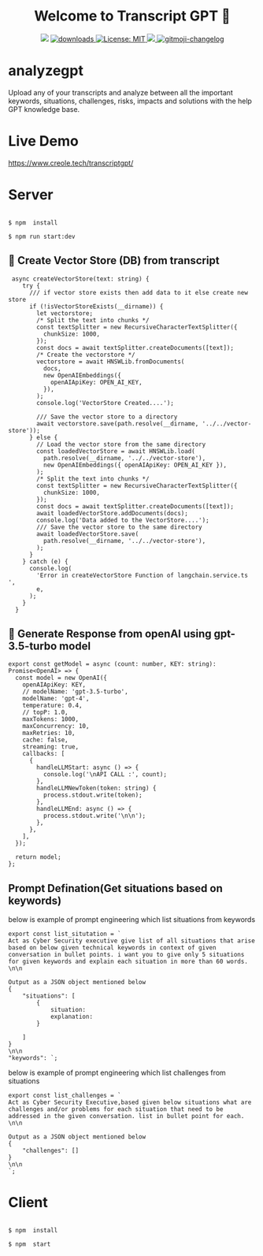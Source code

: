 <h1 align="center">Welcome to Transcript GPT 👋</h1>
<p align="center">
  <img src="https://img.shields.io/npm/v/readme-md-generator.svg?orange=blue" />
  <a href="https://www.npmjs.com/package/readme-md-generator">
    <img alt="downloads" src="https://img.shields.io/npm/dm/readme-md-generator.svg?color=blue" target="_blank" />
  </a>
  <a href="https://github.com/kefranabg/readme-md-generator/blob/master/LICENSE">
    <img alt="License: MIT" src="https://img.shields.io/badge/license-MIT-yellow.svg" target="_blank" />
  </a>
  <a href="https://codecov.io/gh/kefranabg/readme-md-generator">
    <img src="https://codecov.io/gh/kefranabg/readme-md-generator/branch/master/graph/badge.svg" />
  </a>
  <a href="https://github.com/frinyvonnick/gitmoji-changelog">
    <img src="https://img.shields.io/badge/changelog-gitmoji-brightgreen.svg" alt="gitmoji-changelog">
  </a>
 
</p>



# analyzegpt
Upload any of your transcripts and analyze between all the important keywords, situations, challenges, risks, impacts and solutions with the help GPT knowledge base.

# Live Demo 

https://www.creole.tech/transcriptgpt/

# Server


```

$ npm  install 

$ npm run start:dev

```


##  🚀 Create Vector Store (DB) from transcript

```
 async createVectorStore(text: string) {
    try {
      /// if vector store exists then add data to it else create new store
      if (!isVectorStoreExists(__dirname)) {
        let vectorstore;
        /* Split the text into chunks */
        const textSplitter = new RecursiveCharacterTextSplitter({
          chunkSize: 1000,
        });
        const docs = await textSplitter.createDocuments([text]);
        /* Create the vectorstore */
        vectorstore = await HNSWLib.fromDocuments(
          docs,
          new OpenAIEmbeddings({
            openAIApiKey: OPEN_AI_KEY,
          }),
        );
        console.log('VectorStore Created....');

        /// Save the vector store to a directory
        await vectorstore.save(path.resolve(__dirname, '../../vector-store'));
      } else {
        // Load the vector store from the same directory
        const loadedVectorStore = await HNSWLib.load(
          path.resolve(__dirname, '../../vector-store'),
          new OpenAIEmbeddings({ openAIApiKey: OPEN_AI_KEY }),
        );
        /* Split the text into chunks */
        const textSplitter = new RecursiveCharacterTextSplitter({
          chunkSize: 1000,
        });
        const docs = await textSplitter.createDocuments([text]);
        await loadedVectorStore.addDocuments(docs);
        console.log('Data added to the VectorStore....');
        /// Save the vector store to the same directory
        await loadedVectorStore.save(
          path.resolve(__dirname, '../../vector-store'),
        );
      }
    } catch (e) {
      console.log(
        'Error in createVectorStore Function of langchain.service.ts ',
        e,
      );
    }
  }
```

## 🚀 Generate Response from openAI using gpt-3.5-turbo model

```
export const getModel = async (count: number, KEY: string): Promise<OpenAI> => {
  const model = new OpenAI({
    openAIApiKey: KEY,
    // modelName: 'gpt-3.5-turbo',
    modelName: 'gpt-4',
    temperature: 0.4,
    // topP: 1.0,
    maxTokens: 1000,
    maxConcurrency: 10,
    maxRetries: 10,
    cache: false,
    streaming: true,
    callbacks: [
      {
        handleLLMStart: async () => {
          console.log('\nAPI CALL :', count);
        },
        handleLLMNewToken(token: string) {
          process.stdout.write(token);
        },
        handleLLMEnd: async () => {
          process.stdout.write('\n\n');
        },
      },
    ],
  });

  return model;
};
```

## Prompt Defination(Get situations based on keywords)

below is example of prompt engineering which list situations from keywords  

```
export const list_situtation = `
Act as Cyber Security executive give list of all situations that arise based on below given technical keywords in context of given conversation in bullet points. i want you to give only 5 situations for given keywords and explain each situation in more than 60 words.  \n\n

Output as a JSON object mentioned below
{
    "situations": [
        {
            situation:
            explanation:
        }
         
    ]
}
\n\n
"keywords": `;
```

below is example of prompt engineering which list challenges from situations
```
export const list_challenges = `
Act as Cyber Security Executive,based given below situations what are challenges and/or problems for each situation that need to be addressed in the given conversation. list in bullet point for each. \n\n

Output as a JSON object mentioned below
{
    "challenges": []
}
\n\n
`;
```



# Client


```

$ npm  install 

$ npm  start

```
